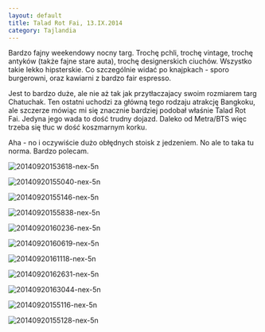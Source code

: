 ```yaml
---
layout: default
title: Talad Rot Fai, 13.IX.2014
category: Tajlandia
---
```


Bardzo fajny weekendowy nocny targ. Trochę pchli, trochę vintage, trochę antyków (także fajne stare auta), trochę designerskich
ciuchów. Wszystko takie lekko hipsterskie. Co szczególnie widać po knajpkach - sporo burgerowni, oraz kawiarni z 
bardzo fair espresso. 

Jest to bardzo duże, ale nie aż tak jak przytłaczajacy swoim rozmiarem targ Chatuchak. Ten ostatni uchodzi za główną tego
rodzaju atrakcję Bangkoku, ale szczerze mówiąc mi się znacznie bardziej podobał właśnie Talad Rot Fai. Jedyna jego wada to dość
trudny dojazd. Daleko od Metra/BTS więc trzeba się tłuc w dość koszmarnym korku.

Aha - no i oczywiście dużo obłędnych stoisk z jedzeniem. No ale to taka tu norma. Bardzo polecam. 


![20140920153618-nex-5n](https://cloud.githubusercontent.com/assets/1532732/4347281/8adfb960-4145-11e4-944d-3b7be677345b.jpg)

![20140920155040-nex-5n](https://cloud.githubusercontent.com/assets/1532732/4347282/8afd9502-4145-11e4-8833-3a1396f83cbf.jpg)

![20140920155146-nex-5n](https://cloud.githubusercontent.com/assets/1532732/4347377/e478f784-414a-11e4-9270-d9ede2b90dfc.jpg)

![20140920155838-nex-5n](https://cloud.githubusercontent.com/assets/1532732/4347378/e4886278-414a-11e4-9ed7-4fc09517e993.jpg)

![20140920160236-nex-5n](https://cloud.githubusercontent.com/assets/1532732/4347379/e48ae2b4-414a-11e4-956c-1fa6af1d498f.jpg)

![20140920160619-nex-5n](https://cloud.githubusercontent.com/assets/1532732/4347380/e48c7886-414a-11e4-8c84-a323a9944fa8.jpg)

![20140920161118-nex-5n](https://cloud.githubusercontent.com/assets/1532732/4347381/e48f47d2-414a-11e4-9c78-6fa67a5b1ab4.jpg)

![20140920162631-nex-5n](https://cloud.githubusercontent.com/assets/1532732/4347382/e495ed4e-414a-11e4-8ffb-2d51010a5883.jpg)

![20140920163044-nex-5n](https://cloud.githubusercontent.com/assets/1532732/4347383/e4cf1f1a-414a-11e4-8c0a-9e21046a44a7.jpg)

![20140920155116-nex-5n](https://cloud.githubusercontent.com/assets/1532732/4347384/e4d20f0e-414a-11e4-9f86-840d8814e5f5.jpg)

![20140920155128-nex-5n](https://cloud.githubusercontent.com/assets/1532732/4347385/e4dc56ee-414a-11e4-9f74-9361d684ea47.jpg)










